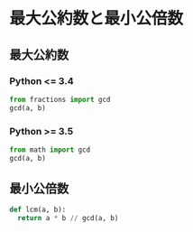 # 最大公約数と最小公倍数

## 最大公約数

### Python <= 3.4

```py
from fractions import gcd
gcd(a, b)
```

### Python >= 3.5

```py
from math import gcd
gcd(a, b)
```

## 最小公倍数

```py
def lcm(a, b):
  return a * b // gcd(a, b)
```
